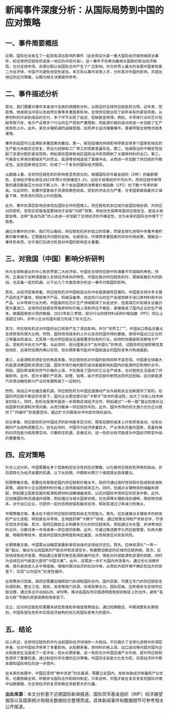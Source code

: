 # 新闻事件深度分析：从国际局势到中国的应对策略

## 一、事件简要概括

    近期，国际社会发生了一起具有深远影响的事件（此处假设为某一重大国际经济或地缘政治事件，如全球供应链危机或某一地区的冲突升级）。这一事件不仅牵动着相关国家的政治经济格局，也对全球市场、资源分配以及国际合作产生了广泛影响。作为世界上最大的发展中国家和第二大经济体，中国不可避免地受到波及。本文将从事件背景入手，分析其对中国的影响，并提出相应的应对策略，以期为相关决策提供参考。

## 二、事件描述分析

    首先，我们需要对事件本身进行全面的梳理和分析。以假设的全球供应链危机为例，近年来，受疫情、地缘政治冲突以及自然灾害等多重因素影响，全球供应链出现了前所未有的紧张局面。从原材料的开采到成品的交付，多个环节出现了延迟、短缺甚至停滞。例如，半导体行业的芯片短缺导致汽车、电子产品等多个行业的生产受到严重限制，而能源价格的波动则进一步加剧了生产成本的上升。此外，某些关键航道的运输受阻，如苏伊士运河堵塞事件，直接导致全球物流成本激增。

    事件的起因可以追溯到多重因素的叠加。第一，新冠疫情的持续影响导致全球多个国家和地区的生产能力未能完全恢复，劳动力短缺和工厂停工的现象普遍存在。第二，地缘政治的不确定性加剧了资源分配的紧张局势，例如某些国家和地区因政治冲突而限制了关键原材料的出口。第三，气候变化带来的极端天气对农业、能源等领域造成了直接冲击，从而进一步加剧了供应链的不稳定性。这些因素相互交织，形成了一个复杂的国际经济困局。

    从数据上看，全球供应链危机的影响是显而易见的。根据国际货币基金组织（IMF）的最新报告，全球经济增长率在2023年预计将放缓至3.2%，远低于疫情前的平均水平。而供应链中断导致的通货膨胀压力也在不断上升，多个发达国家的消费者价格指数（CPI）创下数十年来的新高。与此同时，发展中国家由于资源依赖性较高，受到的冲击尤为严重，许多国家面临着外汇储备下降、债务违约风险上升的困境。

    此外，事件的深层影响还体现在国际合作的困境上。供应链危机本应成为各国加强协调、共同应对的契机，但现实却是各国更倾向于采取“内顾”政策，例如优先保障本国供应链安全、提高关税壁垒等。这种“各自为政”的心态进一步加剧了全球经济的不确定性，也为未来的国际合作埋下了隐患。

    通过对事件的分析，我们可以看到，供应链危机并非孤立的现象，而是全球化进程中多重矛盾积累的集中爆发。它既是经济问题的反映，也是政治、环境等多重因素的共同作用结果。理解这一事件的本质，对于我们后续分析其对中国的影响至关重要。

## 三、对我国（中国）影响分析研判

    作为全球制造业的中心和世界第二大经济体，中国在全球供应链中扮演着不可或缺的角色。然而，正是由于这种深度嵌入全球经济体系的特性，中国在面对供应链危机时，既面临着巨大的挑战，也具备一定的机遇。以下从几个方面具体分析这一事件对我国的影响。

    首先，从经济层面来看，供应链危机对中国制造业的冲击是直接而显著的。中国是全球许多关键产品的生产基地，例如电子产品、机械设备等，但这些行业的生产高度依赖于进口原材料和中间产品。以半导体行业为例，中国虽然在芯片生产领域取得了长足进步，但高端芯片和相关设备仍需大量进口。全球供应链紧张导致原材料价格上涨和供应不稳定，直接推高了国内企业的生产成本。根据国家统计局的数据，2023年前三季度，部分行业的原材料采购价格指数（PPI）同比上涨超过10%，对中小企业的盈利能力形成了巨大压力。

    其次，供应链危机还对中国的出口贸易产生了深远影响。作为“世界工厂”，中国出口商品总量占全球贸易的很大比例。然而，国际物流成本的上升以及目的国市场的萎缩，使得中国出口企业的订单量出现波动。尤其是一些对供应链反应速度要求较高的行业，如快时尚服装和消费电子产品，受到的冲击尤为严重。与此同时，部分国家出于“去中国化”的考虑，试图将供应链转移至其他地区，这虽然短期内难以实现，但长期来看可能对中国制造业的国际竞争力构成威胁。

    第三，从能源和资源安全的角度来看，供应链危机对中国的影响同样不容忽视。中国是全球最大的能源消费国和资源进口国，国际市场价格的剧烈波动直接影响到国内的能源供应和物价水平。例如，国际原油和天然气价格的上涨，不仅推高了国内的工业生产成本，也对居民生活造成了间接影响。此外，部分关键矿产资源，如锂、钴等，由于供应链中断而出现供应短缺，这对新能源汽车等战略性新兴产业的发展构成了一定制约。

    然而，挑战之中也蕴含着机遇。供应链危机为中国加速推动产业升级和自主创新提供了契机。在国际供应链不稳定的背景下，国内企业更加意识到“卡脖子”技术的紧迫性，加大了对核心技术研发的投入。同时，危机也促使中国进一步探索区域经济合作，例如通过“一带一路”倡议加强与沿线国家的资源和市场对接，从而分散单一供应链的风险。此外，国内市场的巨大潜力也为企业提供了“内循环”的发展空间，通过扩大内需来对冲外部市场的波动。

    综合来看，供应链危机对中国经济的影响是多层次的，既有短期的成本上升和贸易波动，也有长期的产业结构调整压力。但与此同时，中国作为经济体量巨大、产业体系完备的国家，具备较强的抗风险能力和政策空间。只要抓住机遇、妥善应对，这一危机也有可能成为中国经济转型升级的重要推力。

## 四、应对策略

    针对上述分析，中国需要在多个层面制定综合性的应对策略，以化解供应链危机带来的挑战，并将其转化为经济发展的机遇。以下从短期、中期和长期三个维度提出具体建议。

    短期策略方面，首要任务是稳定国内供应链和价格水平。政府可通过临时性财政补贴或税收减免政策，减轻中小企业因原材料价格上涨而面临的成本压力。同时，加强对关键物资的储备和调配，例如建立国家层面的能源和原材料战略储备体系，以应对国际市场供应的突发中断。此外，应加强国际物流通道的保障，例如通过与相关国家协商，优先保障关键航线的通畅，降低物流成本。对于出口企业，可提供一定的信用担保和融资支持，帮助其渡过订单减少的难关。

    中期策略方面，重点在于提升供应链的韧性和自主可控能力。首先，应加速推动关键技术的研发和产业化进程，特别是在半导体、生物医药等“卡脖子”领域，通过政策支持和产学研合作，尽快实现技术突破。其次，政府应鼓励企业构建多元化的供应链体系，例如通过与东盟、非洲等地区的合作，分散对单一市场或单一供应商的依赖。此外，可通过推进数字化供应链管理，利用大数据、物联网等技术，提高供应链的透明度和响应速度，从而有效应对突发风险。

    长期策略方面，中国需从战略层面重新审视自身的全球经济定位。首先，应继续深化“一带一路”倡议，推动与沿线国家的产能合作和资源互补，构建更加稳定的区域供应链网络。其次，应加快绿色经济发展，例如通过发展可再生能源和循环经济，降低对外部能源和资源的依赖，同时为全球应对气候变化提供“中国方案”。此外，还需进一步扩大国内市场潜力，通过优化消费环境、提升居民收入水平等措施，增强内需对经济的拉动作用，从而在外部环境不确定性加大的背景下，实现“以内促外”的良性循环。

    在政策执行层面，政府还需要加强跨部门协调和国际合作。国内层面，可建立专门的供应链安全协调机制，整合工信、商务、发改等部门资源，形成政策合力。国际层面，应积极参与全球供应链治理，通过多边平台如G20、WTO等，推动各国在供应链透明度和规则制定上的合作，避免“各自为政”导致的资源浪费和效率低下。

    总之，应对供应链危机需要系统性思维和多维度政策组合。通过短期稳定、中期调整和长期规划，中国有望在危机中实现经济结构的优化和国际竞争力的提升。

## 五、结论

    综上所述，全球供应链危机作为当前国际经济领域的一大挑战，不仅揭示了全球化进程中的深层矛盾，也对中国经济带来了多重影响。从短期来看，原材料价格上涨、出口波动等问题对国内企业和居民生活造成了一定冲击；但从长期来看，这一危机也为中国加速产业升级、提升供应链韧性提供了重要机遇。通过制定科学合理的应对策略，中国完全有能力化危为机，实现经济的平稳发展和国际地位的进一步提升。

    在未来的发展中，中国应坚持“稳中求进”的总基调，既要立足国内，发挥自身经济体量和产业优势，也要放眼全球，积极参与国际合作和规则制定。只有这样，中国才能在复杂多变的国际环境中站稳脚跟，为全球经济的复苏和稳定贡献更大的力量。

**出处来源**：本文分析基于近期国际新闻报道、国际货币基金组织（IMF）经济展望报告以及国家统计局相关数据综合整理而成。具体新闻事件和数据细节可参考相关公开报道。